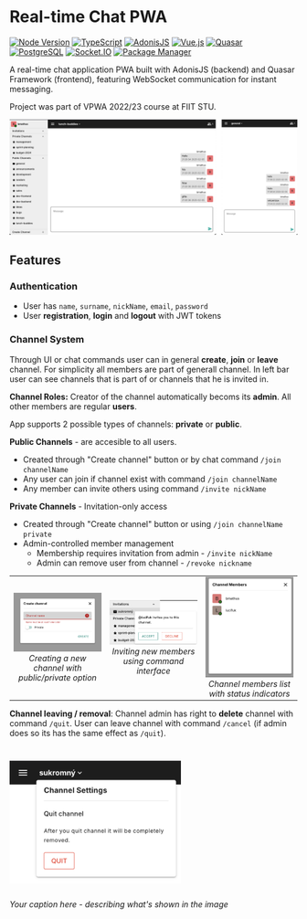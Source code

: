 # Real-time Chat PWA

[![Node Version](https://img.shields.io/badge/Node_Version->=_14.19-brightgreen?logo=node.js&logoColor=brightgreen)]()
[![TypeScript](https://img.shields.io/badge/TypeScript-4.6-blue?logo=typescript&logoColor=blue)]()
[![AdonisJS](https://img.shields.io/badge/AdonisJS-5.8-blue?logo=adonisjs&logoColor=blue)]()
[![Vue.js](https://img.shields.io/badge/Vue.js-3.0-brightgreen?logo=vue.js&logoColor=brightgreen)]()
[![Quasar](https://img.shields.io/badge/Quasar-2.6-blue?logo=quasar&logoColor=blue)]()
[![PostgreSQL](https://img.shields.io/badge/PostgreSQL-14-blue?logo=postgresql&logoColor=blue)]()
[![Socket.IO](https://img.shields.io/badge/Socket.IO-4.5-black?logo=socket.io&logoColor=black)]()
[![Package Manager](https://img.shields.io/badge/Package_Manager-NPM-red?logo=npm&logoColor=red)]()

A real-time chat application PWA built with AdonisJS (backend) and Quasar Framework (frontend), featuring WebSocket communication for instant messaging.

Project was part of VPWA 2022/23 course at FIIT STU.

![Logo](docs-images/ui.jpg)

## Features

### Authentication

- User has `name`, `surname`, `nickName`, `email`, `password`
- User **registration**, **login** and **logout** with JWT tokens

### Channel System

Through UI or chat commands user can in general **create**, **join** or **leave** channel. For simplicity all members are part of generall channel. In left bar user can see channels that is part of or channels that he is invited in.

**Channel Roles:** Creator of the channel automatically becoms its **admin**. All other members are regular **users**.

App supports 2 possible types of channels: **private** or **public**.

**Public Channels** - are accesible to all users.

- Created through "Create channel" button or by chat command `/join channelName`
- Any user can join if channel exist with command `/join channelName`
- Any member can invite others using command `/invite nickName`

**Private Channels** - Invitation-only access

- Created through "Create channel" button or using `/join channelName private`
- Admin-controlled member management
  - Membership requires invitation from admin - `/invite nickName`
  - Admin can remove user from channel - `/revoke nickname`

<table>
  <tr>
    <td align="center" width="33%">
      <img src="docs-images/create-channel.png" width="300"/>
      <br>
      <em>Creating a new channel with public/private option</em>
    </td>
    <td align="center" width="33%">
      <img src="docs-images/invite.png" width="300"/>
      <br>
      <em>Inviting new members using command interface</em>
    </td>
    <td align="center" width="33%">
      <img src="docs-images/members.png" width="300"/>
      <br>
      <em>Channel members list with status indicators</em>
    </td>
  </tr>
</table>

**Channel leaving / removal**: Channel admin has right to **delete** channel with command `/quit`. User can leave channel with command `/cancel` (if admin does so its has the same effect as `/quit`).

<div style="text-align: left; margin: 40px 0;">
  <img src="docs-images/quit.png" width="300" style="margin-bottom: 10px;"/>
  <p><em>Your caption here - describing what's shown in the image</em></p>
</div>
